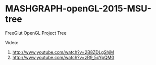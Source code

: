 # MASHGRAPH-openGL-2015-MSU-tree

FreeGlut
OpenGL
Project
Tree

Video:
1) http://www.youtube.com/watch?v=2B8ZDLgShjM
2) http://www.youtube.com/watch?v=zR9_5cYpQM0

